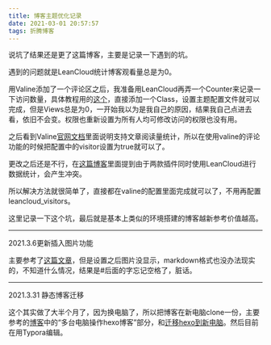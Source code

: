 ```yaml
---
title: 博客主题优化记录
date: 2021-03-01 20:57:57
tags: 折腾博客
---
```

说坑了结果还是更了这篇博客，主要是记录一下遇到的坑。

<!--more-->

遇到的问题就是LeanCloud统计博客观看量总是为0。

用Valine添加了一个评论区之后，我准备用LeanCloud再弄一个Counter来记录一下访问数量，具体教程用的[这个](https://blog.csdn.net/lijing742180/article/details/87928554)，直接添加一个Class，设置主题配置文件就可以完成，但是Views总是为0，一开始我以为是我自己的原因，结果我自己点进去看，依旧不会变。权限也重新设置为所有人均可修改访问的权限也没有用。

之后看到Valine[官网文档](https://valine.js.org/visitor.html)里面说明支持文章阅读量统计，所以在使用valine的评论功能的时候把配置中的visitor设置为true就可以了。

更改之后还是不行，在[这篇博客](https://blog.garryde.com/archives/63320.html)里面提到由于两款插件同时使用LeanCloud进行数据统计，会产生冲突。

所以解决方法就很简单了，直接都在valine的配置里面完成就可以了，不用再配置leancloud_visitors。

这里记录一下这个坑，最后就是基本上类似的环境搭建的博客越新参考价值越高。

---
2021.3.6更新插入图片功能

主要参考了[这篇文章](https://zhuanlan.zhihu.com/p/265077468)，但是设置之后图片没显示，markdown格式也没办法现实的，不知道什么情况，结果是#后面的字忘记空格了，脏话。


---
2021.3.31 静态博客迁移

这个其实做了大半个月了，因为换电脑了，所以把博客在新电脑clone一份，主要参考的[博客](https://www.dazhuanlan.com/2019/12/16/5df6db7e57d0d/)中的“多台电脑操作hexo博客”部分，和[迁移hexo到新电脑](https://www.jianshu.com/p/153490a029a5)。然后目前在用Typora编辑。



